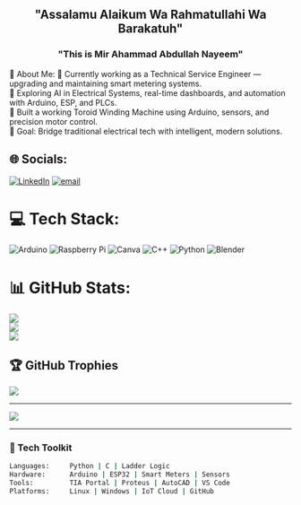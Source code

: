 <h2 align="center">"Assalamu Alaikum Wa Rahmatullahi Wa Barakatuh"</h2>
<h3 align="center">"This is Mir Ahammad Abdullah Nayeem"</h3>
 💫 About Me:
🔧 Currently working as a Technical Service Engineer — upgrading and maintaining smart metering systems.<br>🌱 Exploring AI in Electrical Systems, real-time dashboards, and automation with Arduino, ESP, and PLCs.<br>🧰 Built a working Toroid Winding Machine using Arduino, sensors, and precision motor control.<br>🎯 Goal: Bridge traditional electrical tech with intelligent, modern solutions.


## 🌐 Socials:
[![LinkedIn](https://img.shields.io/badge/LinkedIn-%230077B5.svg?logo=linkedin&logoColor=white)](www.linkedin.com/in/mir-nayeem-87650533a) [![email](https://img.shields.io/badge/Email-D14836?logo=gmail&logoColor=white)](mailto:mirabdullahnayeem@gmail.com) 

# 💻 Tech Stack:
![Arduino](https://img.shields.io/badge/-Arduino-00979D?style=for-the-badge&logo=Arduino&logoColor=white) ![Raspberry Pi](https://img.shields.io/badge/-Raspberry_Pi-C51A4A?style=for-the-badge&logo=Raspberry-Pi) ![Canva](https://img.shields.io/badge/Canva-%2300C4CC.svg?style=for-the-badge&logo=Canva&logoColor=white) ![C++](https://img.shields.io/badge/c++-%2300599C.svg?style=for-the-badge&logo=c%2B%2B&logoColor=white) ![Python](https://img.shields.io/badge/python-3670A0?style=for-the-badge&logo=python&logoColor=ffdd54) ![Blender](https://img.shields.io/badge/blender-%23F5792A.svg?style=for-the-badge&logo=blender&logoColor=white)
# 📊 GitHub Stats:
![](https://github-readme-stats.vercel.app/api?username=Nayeemmir&theme=default&hide_border=false&include_all_commits=false&count_private=false)<br/>
![](https://nirzak-streak-stats.vercel.app/?user=Nayeemmir&theme=default&hide_border=false)<br/>
![](https://github-readme-stats.vercel.app/api/top-langs/?username=Nayeemmir&theme=default&hide_border=false&include_all_commits=false&count_private=false&layout=compact)

## 🏆 GitHub Trophies
![](https://github-profile-trophy.vercel.app/?username=Nayeemmir&theme=radical&no-frame=false&no-bg=true&margin-w=4)

---
[![](https://visitcount.itsvg.in/api?id=Nayeemmir&icon=0&color=0)](https://visitcount.itsvg.in)

<!-- Proudly created with GPRM ( https://gprm.itsvg.in ) -->
---

### 🚀 Tech Toolkit

```bash
Languages:     Python | C | Ladder Logic
Hardware:      Arduino | ESP32 | Smart Meters | Sensors
Tools:         TIA Portal | Proteus | AutoCAD | VS Code
Platforms:     Linux | Windows | IoT Cloud | GitHub




